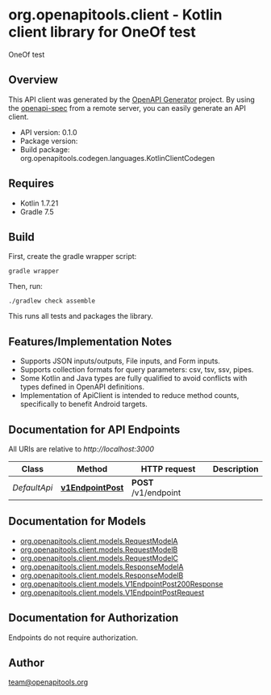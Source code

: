 # org.openapitools.client - Kotlin client library for OneOf test

OneOf test

## Overview
This API client was generated by the [OpenAPI Generator](https://openapi-generator.tech) project.  By using the [openapi-spec](https://github.com/OAI/OpenAPI-Specification) from a remote server, you can easily generate an API client.

- API version: 0.1.0
- Package version: 
- Build package: org.openapitools.codegen.languages.KotlinClientCodegen

## Requires

* Kotlin 1.7.21
* Gradle 7.5

## Build

First, create the gradle wrapper script:

```
gradle wrapper
```

Then, run:

```
./gradlew check assemble
```

This runs all tests and packages the library.

## Features/Implementation Notes

* Supports JSON inputs/outputs, File inputs, and Form inputs.
* Supports collection formats for query parameters: csv, tsv, ssv, pipes.
* Some Kotlin and Java types are fully qualified to avoid conflicts with types defined in OpenAPI definitions.
* Implementation of ApiClient is intended to reduce method counts, specifically to benefit Android targets.

<a id="documentation-for-api-endpoints"></a>
## Documentation for API Endpoints

All URIs are relative to *http://localhost:3000*

Class | Method | HTTP request | Description
------------ | ------------- | ------------- | -------------
*DefaultApi* | [**v1EndpointPost**](docs/DefaultApi.md#v1endpointpost) | **POST** /v1/endpoint | 


<a id="documentation-for-models"></a>
## Documentation for Models

 - [org.openapitools.client.models.RequestModelA](docs/RequestModelA.md)
 - [org.openapitools.client.models.RequestModelB](docs/RequestModelB.md)
 - [org.openapitools.client.models.RequestModelC](docs/RequestModelC.md)
 - [org.openapitools.client.models.ResponseModelA](docs/ResponseModelA.md)
 - [org.openapitools.client.models.ResponseModelB](docs/ResponseModelB.md)
 - [org.openapitools.client.models.V1EndpointPost200Response](docs/V1EndpointPost200Response.md)
 - [org.openapitools.client.models.V1EndpointPostRequest](docs/V1EndpointPostRequest.md)


<a id="documentation-for-authorization"></a>
## Documentation for Authorization

Endpoints do not require authorization.



## Author

team@openapitools.org
